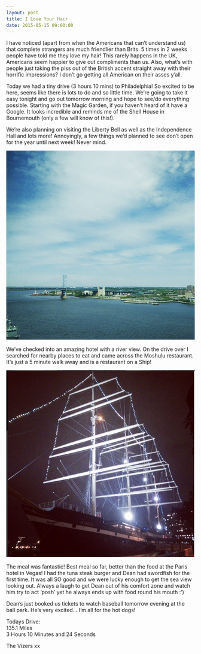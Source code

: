 ```yaml
---
layout: post
title: I Love Your Hair
date: 2015-05-15 09:00:00
---
```


I have noticed (apart from when the Americans that can’t understand us) that complete strangers are much friendlier than Brits. 5 times in 2 weeks people have told me they love my hair! This rarely happens in the UK, Americans seem happier to give out compliments than us. Also, what’s with people just taking the piss out of the British accent straight away with their horrific impressions? I don’t go getting all American on their asses y’all.

Today we had a tiny drive (3 hours 10 mins) to Philadelphia! So excited to be here, seems like there is lots to do and so little time. We’re going to take it easy tonight and go out tomorrow morning and hope to see/do everything possible. Starting with the Magic Garden, if you haven’t heard of it have a Google. It looks incredible and reminds me of the Shell House in Bournemouth (only a few will know of this!).

We’re also planning on visiting the Liberty Bell as well as the Independence Hall and lots more! Annoyingly, a few things we’d planned to see don’t open for the year until next week! Never mind.

![](/images/view.jpg)

We’ve checked into an amazing hotel with a river view. On the drive over I searched for nearby places to eat and came across the Moshulu restaurant. It’s just a 5 minute walk away and is a restaurant on a Ship!

![](/images/boat.jpg)

The meal was fantastic! Best meal so far, better than the food at the Paris hotel in Vegas! I had the tuna steak burger and Dean had swordfish for the first time. It was all SO good and we were lucky enough to get the sea view looking out. Always a laugh to get Dean out of his comfort zone and watch him try to act ‘posh’ yet he always ends up with food round his mouth :’)

Dean’s just booked us tickets to watch baseball tomorrow evening at the ball park. He’s very excited... I’m all for the hot dogs!

Todays Drive:<br />
135.1 Miles<br />
3 Hours 10 Minutes and 24 Seconds

The Vizers xx